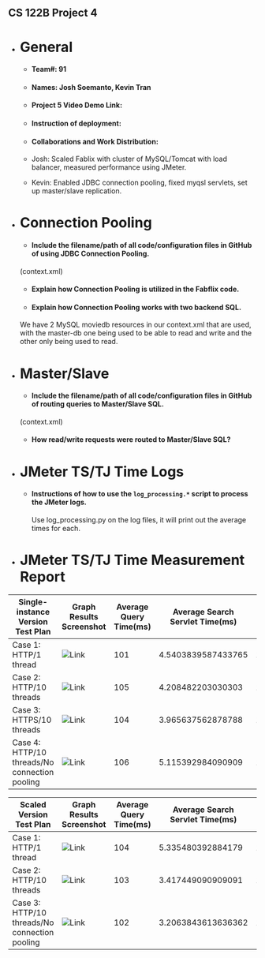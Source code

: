 ## CS 122B Project 4

- # General
    - #### Team#: 91
    
    - #### Names: Josh Soemanto, Kevin Tran
    
    - #### Project 5 Video Demo Link:

    - #### Instruction of deployment: 

    - #### Collaborations and Work Distribution: 
    - Josh: Scaled Fablix with cluster of MySQL/Tomcat with load balancer, measured performance using JMeter.  
    - Kevin: Enabled JDBC connection pooling, fixed myqsl servlets, set up master/slave replication.


- # Connection Pooling
    - #### Include the filename/path of all code/configuration files in GitHub of using JDBC Connection Pooling.
    (context.xml)
    - #### Explain how Connection Pooling is utilized in the Fabflix code.
     
    - #### Explain how Connection Pooling works with two backend SQL.
    We have 2 MySQL moviedb resources in our context.xml that are used, with the master-db one being used to be able to read and write and the other only being used to read. 

- # Master/Slave
    - #### Include the filename/path of all code/configuration files in GitHub of routing queries to Master/Slave SQL.
    (context.xml)
    - #### How read/write requests were routed to Master/Slave SQL?
    

- # JMeter TS/TJ Time Logs
    - #### Instructions of how to use the `log_processing.*` script to process the JMeter logs.
      Use log_processing.py on the log files, it will print out the average times for each.

- # JMeter TS/TJ Time Measurement Report

| **Single-instance Version Test Plan**          | **Graph Results Screenshot** | **Average Query Time(ms)** | **Average Search Servlet Time(ms)** | **Average JDBC Time(ms)** | **Analysis** |
|------------------------------------------------|------------------------------|----------------------------|-------------------------------------|---------------------------|--------------|
| Case 1: HTTP/1 thread                          | ![Link](../main/img/Single%201%20Connection.png) | 101                        | 4.5403839587433765                 | 1.8364649087812264      | ??           |
| Case 2: HTTP/10 threads                        | ![Link](../main/img/Single%2010%20Connection.png) | 105                        | 4.208482203030303                  | 1.6115404234848485    | ??           |
| Case 3: HTTPS/10 threads                       | ![Link](../main/img/Single%2010%20Connection%20HTTPS.png) | 104                        | 3.965637562878788             | 1.825863778030303    | ??           |
| Case 4: HTTP/10 threads/No connection pooling  | ![Link](../main/img/Single%2010%20No%20Connection.png) | 106                        | 5.115392984090909                  | 1.2669663950757575          | ??           |

| **Scaled Version Test Plan**                   | **Graph Results Screenshot** | **Average Query Time(ms)** | **Average Search Servlet Time(ms)** | **Average JDBC Time(ms)** | **Analysis** |
|------------------------------------------------|------------------------------|----------------------------|-------------------------------------|---------------------------|--------------|
| Case 1: HTTP/1 thread                          | ![Link](../main/img/Scaled%201%20Connection.png) | 104                       | 5.335480392884179          | 1.697641626040878           | ??           |
| Case 2: HTTP/10 threads                        | ![Link](../main/img/Scaled%2010%20Connection.png) | 103                      | 3.417449090909091             | 1.3724243015151516         | ??           |
| Case 3: HTTP/10 threads/No connection pooling  | ![Link](../main/img/Scaled%2010%20No%20Connection.png) | 102                       | 3.2063843613636362               | 1.0459005606060605          | ??           |
